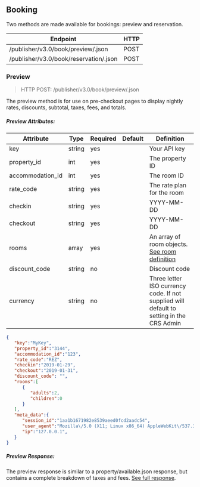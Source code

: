 ## Booking

Two methods are made available for bookings: preview and reservation. 

| Endpoint | HTTP |
| ------------- | ------------- |
| /publisher/v3.0/book/preview/.json  | POST  |
| /publisher/v3.0/book/reservation/.json  | POST  |

### Preview

> HTTP POST: /publisher/v3.0/book/preview/.json

The preview method is for use on pre-checkout pages to display nightly rates, discounts, 
subtotal, taxes, fees, and totals. 

##### Preview Attributes:

| Attribute | Type | Required | Default | Definition |
| ------------- | ------------- | ------------- | ------------- | ------------- |
| key  | string | yes |  | Your API key  |
| property_id  | int | yes |  | The property ID |
| accommodation_id  | int | yes |  | The room ID  |
| rate_code | string | yes  |  | The rate plan for the room  |
| checkin  | string | yes |  | YYYY-MM-DD  |
| checkout  | string | yes |  | YYYY-MM-DD  |
| rooms  | array | yes |  | An array of room objects. [See room definition](property.md#room-definition)  |
| discount_code | string | no |  | Discount code |
| currency  | string | no |  |  Three letter ISO currency code. If not supplied will default to setting in the CRS Admin |


```json
{
   "key":"MyKey",
   "property_id":"3144",
   "accommodation_id":"123",
   "rate_code":"REZ",
   "checkin":"2019-01-29",
   "checkout":"2019-01-31",
   "discount_code": "",
   "rooms":[  
      {  
         "adults":2,
         "children":0
      }
   ],
   "meta_data":{
      "session_id":"1aa1b1671982e8539aeed0fcd2aadc54",
      "user_agent":"Mozilla\/5.0 (X11; Linux x86_64) AppleWebKit\/537.36 (KHTML, like Gecko) Chrome\/63.0.3239.132 Safari\/537.36",
      "ip":"127.0.0.1",
   }
}
```

##### Preview Response:

The preview response is similar to a property/available.json response, but contains a complete 
breakdown of taxes and fees. [See full response](https://github.com/rootrezdev/publisher-api-docs/blob/master/samples/book/preview.json).
